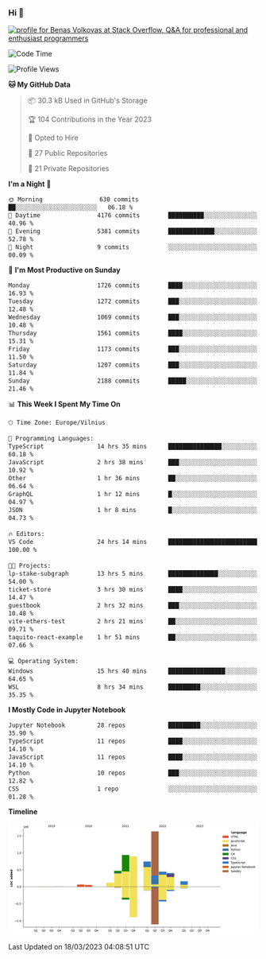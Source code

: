 ### Hi 👋
<a href="https://stackoverflow.com/users/14954249/benas-volkovas"><img src="https://stackoverflow.com/users/flair/14954249.png?theme=dark" width="208" height="58" alt="profile for Benas Volkovas at Stack Overflow, Q&amp;A for professional and enthusiast programmers" title="profile for Benas Volkovas at Stack Overflow, Q&amp;A for professional and enthusiast programmers"></a>

<!--START_SECTION:waka-->
![Code Time](http://img.shields.io/badge/Code%20Time-1%2C339%20hrs%208%20mins-blue)

![Profile Views](http://img.shields.io/badge/Profile%20Views-0-blue)

**🐱 My GitHub Data** 

> 📦 30.3 kB Used in GitHub's Storage 
 > 
> 🏆 104 Contributions in the Year 2023
 > 
> 💼 Opted to Hire
 > 
> 📜 27 Public Repositories 
 > 
> 🔑 21 Private Repositories 
 > 
**I'm a Night 🦉** 

```text
🌞 Morning                630 commits         ██░░░░░░░░░░░░░░░░░░░░░░░   06.18 % 
🌆 Daytime                4176 commits        ██████████░░░░░░░░░░░░░░░   40.96 % 
🌃 Evening                5381 commits        █████████████░░░░░░░░░░░░   52.78 % 
🌙 Night                  9 commits           ░░░░░░░░░░░░░░░░░░░░░░░░░   00.09 % 
```
📅 **I'm Most Productive on Sunday** 

```text
Monday                   1726 commits        ████░░░░░░░░░░░░░░░░░░░░░   16.93 % 
Tuesday                  1272 commits        ███░░░░░░░░░░░░░░░░░░░░░░   12.48 % 
Wednesday                1069 commits        ███░░░░░░░░░░░░░░░░░░░░░░   10.48 % 
Thursday                 1561 commits        ████░░░░░░░░░░░░░░░░░░░░░   15.31 % 
Friday                   1173 commits        ███░░░░░░░░░░░░░░░░░░░░░░   11.50 % 
Saturday                 1207 commits        ███░░░░░░░░░░░░░░░░░░░░░░   11.84 % 
Sunday                   2188 commits        █████░░░░░░░░░░░░░░░░░░░░   21.46 % 
```


📊 **This Week I Spent My Time On** 

```text
🕑︎ Time Zone: Europe/Vilnius

💬 Programming Languages: 
TypeScript               14 hrs 35 mins      ███████████████░░░░░░░░░░   60.18 % 
JavaScript               2 hrs 38 mins       ███░░░░░░░░░░░░░░░░░░░░░░   10.92 % 
Other                    1 hr 36 mins        ██░░░░░░░░░░░░░░░░░░░░░░░   06.64 % 
GraphQL                  1 hr 12 mins        █░░░░░░░░░░░░░░░░░░░░░░░░   04.97 % 
JSON                     1 hr 8 mins         █░░░░░░░░░░░░░░░░░░░░░░░░   04.73 % 

🔥 Editors: 
VS Code                  24 hrs 14 mins      █████████████████████████   100.00 % 

🐱‍💻 Projects: 
lp-stake-subgraph        13 hrs 5 mins       ██████████████░░░░░░░░░░░   54.00 % 
ticket-store             3 hrs 30 mins       ████░░░░░░░░░░░░░░░░░░░░░   14.47 % 
guestbook                2 hrs 32 mins       ███░░░░░░░░░░░░░░░░░░░░░░   10.48 % 
vite-ethers-test         2 hrs 21 mins       ██░░░░░░░░░░░░░░░░░░░░░░░   09.71 % 
taquito-react-example    1 hr 51 mins        ██░░░░░░░░░░░░░░░░░░░░░░░   07.66 % 

💻 Operating System: 
Windows                  15 hrs 40 mins      ████████████████░░░░░░░░░   64.65 % 
WSL                      8 hrs 34 mins       █████████░░░░░░░░░░░░░░░░   35.35 % 
```

**I Mostly Code in Jupyter Notebook** 

```text
Jupyter Notebook         28 repos            █████████░░░░░░░░░░░░░░░░   35.90 % 
TypeScript               11 repos            ████░░░░░░░░░░░░░░░░░░░░░   14.10 % 
JavaScript               11 repos            ████░░░░░░░░░░░░░░░░░░░░░   14.10 % 
Python                   10 repos            ███░░░░░░░░░░░░░░░░░░░░░░   12.82 % 
CSS                      1 repo              ░░░░░░░░░░░░░░░░░░░░░░░░░   01.28 % 
```



**Timeline**

![Lines of Code chart](https://raw.githubusercontent.com/BenasVolkovas/BenasVolkovas/main/assets/bar_graph.png)


 Last Updated on 18/03/2023 04:08:51 UTC
<!--END_SECTION:waka-->
